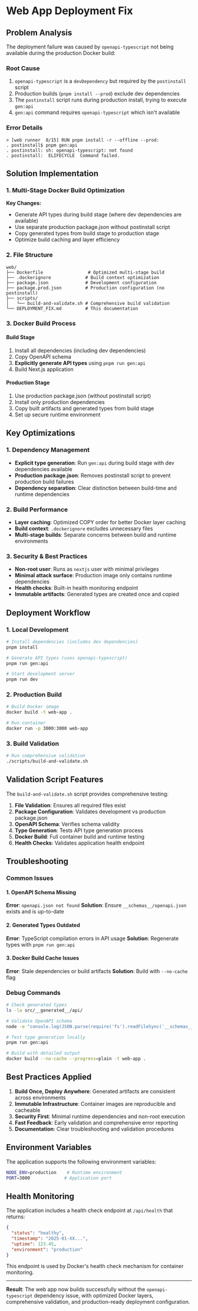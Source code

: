 # Web App Deployment Fix

## Problem Analysis

The deployment failure was caused by `openapi-typescript` not being available during the production Docker build:

### Root Cause
1. `openapi-typescript` is a `devDependency` but required by the `postinstall` script
2. Production builds (`pnpm install --prod`) exclude dev dependencies
3. The `postinstall` script runs during production install, trying to execute `gen:api`
4. `gen:api` command requires `openapi-typescript` which isn't available

### Error Details
```
> [web runner  8/15] RUN pnpm install -r --offline --prod:
. postinstall$ pnpm gen:api
. postinstall: sh: openapi-typescript: not found
. postinstall:  ELIFECYCLE  Command failed.
```

## Solution Implementation

### 1. Multi-Stage Docker Build Optimization

**Key Changes:**
- Generate API types during build stage (where dev dependencies are available)
- Use separate production package.json without postinstall script
- Copy generated types from build stage to production stage
- Optimize build caching and layer efficiency

### 2. File Structure

```
web/
├── Dockerfile                 # Optimized multi-stage build
├── .dockerignore             # Build context optimization
├── package.json              # Development configuration
├── package.prod.json         # Production configuration (no postinstall)
├── scripts/
│   └── build-and-validate.sh # Comprehensive build validation
└── DEPLOYMENT_FIX.md         # This documentation
```

### 3. Docker Build Process

#### Build Stage
1. Install all dependencies (including dev dependencies)
2. Copy OpenAPI schema
3. **Explicitly generate API types** using `pnpm run gen:api`
4. Build Next.js application

#### Production Stage
1. Use production package.json (without postinstall script)
2. Install only production dependencies
3. Copy built artifacts and generated types from build stage
4. Set up secure runtime environment

## Key Optimizations

### 1. Dependency Management
- **Explicit type generation**: Run `gen:api` during build stage with dev dependencies available
- **Production package.json**: Removes postinstall script to prevent production build failures
- **Dependency separation**: Clear distinction between build-time and runtime dependencies

### 2. Build Performance
- **Layer caching**: Optimized COPY order for better Docker layer caching
- **Build context**: `.dockerignore` excludes unnecessary files
- **Multi-stage builds**: Separate concerns between build and runtime environments

### 3. Security & Best Practices
- **Non-root user**: Runs as `nextjs` user with minimal privileges
- **Minimal attack surface**: Production image only contains runtime dependencies
- **Health checks**: Built-in health monitoring endpoint
- **Immutable artifacts**: Generated types are created once and copied

## Deployment Workflow

### 1. Local Development
```bash
# Install dependencies (includes dev dependencies)
pnpm install

# Generate API types (uses openapi-typescript)
pnpm run gen:api

# Start development server
pnpm run dev
```

### 2. Production Build
```bash
# Build Docker image
docker build -t web-app .

# Run container
docker run -p 3000:3000 web-app
```

### 3. Build Validation
```bash
# Run comprehensive validation
./scripts/build-and-validate.sh
```

## Validation Script Features

The `build-and-validate.sh` script provides comprehensive testing:

1. **File Validation**: Ensures all required files exist
2. **Package Configuration**: Validates development vs production package.json
3. **OpenAPI Schema**: Verifies schema validity
4. **Type Generation**: Tests API type generation process
5. **Docker Build**: Full container build and runtime testing
6. **Health Checks**: Validates application health endpoint

## Troubleshooting

### Common Issues

#### 1. OpenAPI Schema Missing
**Error**: `openapi.json not found`
**Solution**: Ensure `__schemas__/openapi.json` exists and is up-to-date

#### 2. Generated Types Outdated
**Error**: TypeScript compilation errors in API usage
**Solution**: Regenerate types with `pnpm run gen:api`

#### 3. Docker Build Cache Issues
**Error**: Stale dependencies or build artifacts
**Solution**: Build with `--no-cache` flag

### Debug Commands

```bash
# Check generated types
ls -la src/__generated__/api/

# Validate OpenAPI schema
node -e "console.log(JSON.parse(require('fs').readFileSync('__schemas__/openapi.json', 'utf8')).info)"

# Test type generation locally
pnpm run gen:api

# Build with detailed output
docker build --no-cache --progress=plain -t web-app .
```

## Best Practices Applied

1. **Build Once, Deploy Anywhere**: Generated artifacts are consistent across environments
2. **Immutable Infrastructure**: Container images are reproducible and cacheable
3. **Security First**: Minimal runtime dependencies and non-root execution
4. **Fast Feedback**: Early validation and comprehensive error reporting
5. **Documentation**: Clear troubleshooting and validation procedures

## Environment Variables

The application supports the following environment variables:

```bash
NODE_ENV=production    # Runtime environment
PORT=3000             # Application port
```

## Health Monitoring

The application includes a health check endpoint at `/api/health` that returns:

```json
{
  "status": "healthy",
  "timestamp": "2025-01-XX...",
  "uptime": 123.45,
  "environment": "production"
}
```

This endpoint is used by Docker's health check mechanism for container monitoring.

---

**Result**: The web app now builds successfully without the `openapi-typescript` dependency issue, with optimized Docker layers, comprehensive validation, and production-ready deployment configuration.